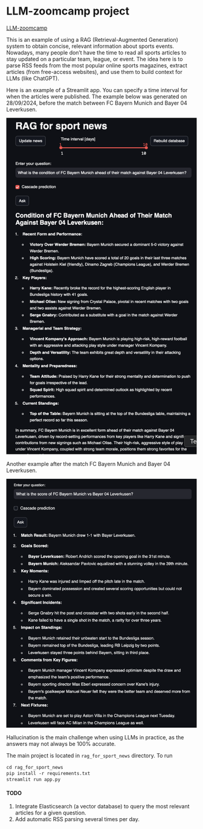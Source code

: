 # LLM-zoomcamp project 

[LLM-zoomcamp](https://github.com/DataTalksClub/llm-zoomcamp)

This is an example of using a RAG (Retrieval-Augmented Generation) system to obtain concise, relevant information about sports events. Nowadays, many people don’t have the time to read all sports articles to stay updated on a particular team, league, or event. The idea here is to parse RSS feeds from the most popular online sports magazines, extract articles (from free-access websites), and use them to build context for LLMs (like ChatGPT).

Here is an example of a Streamlit app. You can specify a time interval for when the articles were published. The example below was generated on 28/09/2024, before the match between FC Bayern Munich and Bayer 04 Leverkusen.

![Example1](./rag_for_sport_news/data/example2.png)

Another example after the match  FC Bayern Munich and Bayer 04 Leverkusen.

![Example2](./rag_for_sport_news/data/example3.png)

Hallucination is the main challenge when using LLMs in practice, as the answers may not always be 100% accurate.

The main project is located in `rag_for_sport_news` directory. To run
```
cd rag_for_sport_news
pip install -r requirements.txt
streamlit run app.py
```

#### TODO
1. Integrate Elasticsearch (a vector database) to query the most relevant articles for a given question.
2. Add automatic RSS parsing several times per day.
